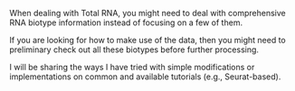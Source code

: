 When dealing with Total RNA, you might need to deal with comprehensive RNA biotype information instead of focusing on a few of them.

If you are looking for how to make use of the data, then you might need to preliminary check out all these biotypes before further processing. 

I will be sharing the ways I have tried with simple modifications or implementations on common and available tutorials (e.g., Seurat-based).
